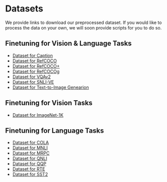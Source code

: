 # Datasets

We provide links to download our preprocessed dataset. If you would like to process the data on your own, we will soon provide scripts for you to do so. 

## Finetuning for Vision & Language Tasks
 * <a href="https://ofa-beijing.oss-cn-beijing.aliyuncs.com/datasets/caption_data/caption_data.zip"> Dataset for Caption </a>
 * <a href="https://ofa-beijing.oss-cn-beijing.aliyuncs.com/datasets/refcoco_data/refcoco_data.zip"> Dataset for RefCOCO </a>
 * <a href="https://ofa-beijing.oss-cn-beijing.aliyuncs.com/datasets/refcocoplus_data/refcocoplus_data.zip"> Dataset for RefCOCO+ </a>
 * <a href="https://ofa-beijing.oss-cn-beijing.aliyuncs.com/datasets/refcocog_data/refcocog_data.zip"> Dataset for RefCOCOg </a>
 * <a href="https://ofa-beijing.oss-cn-beijing.aliyuncs.com/datasets/vqa_data/vqa_data.zip"> Dataset for VQAv2 </a>
 * <a href="https://ofa-beijing.oss-cn-beijing.aliyuncs.com/datasets/snli_ve_data/snli_ve_data.zip"> Dataset for SNLI-VE </a>
 * <a href="https://ofa-beijing.oss-cn-beijing.aliyuncs.com/datasets/coco_image_gen_data/coco_image_gen.zip"> Dataset for Text-to-Image Genearion </a>

## Finetuning for Vision Tasks
 * <a href="https://ofa-beijing.oss-cn-beijing.aliyuncs.com/datasets/imagenet_1k_data/imagenet_1k_data.zip"> Dataset for ImageNet-1K </a>

## Finetuning for Language Tasks
 * <a href="https://ofa-beijing.oss-cn-beijing.aliyuncs.com/datasets/glue_data/cola_data.zip"> Dataset for COLA </a>
 * <a href="https://ofa-beijing.oss-cn-beijing.aliyuncs.com/datasets/glue_data/mnli_data.zip"> Dataset for MNLI </a>
 * <a href="https://ofa-beijing.oss-cn-beijing.aliyuncs.com/datasets/glue_data/mrpc_data.zip"> Dataset for MRPC </a>
 * <a href="https://ofa-beijing.oss-cn-beijing.aliyuncs.com/datasets/glue_data/qnli_data.zip"> Dataset for QNLI </a>
 * <a href="https://ofa-beijing.oss-cn-beijing.aliyuncs.com/datasets/glue_data/qqp_data.zip"> Dataset for QQP </a>
 * <a href="https://ofa-beijing.oss-cn-beijing.aliyuncs.com/datasets/glue_data/rte_data.zip"> Dataset for RTE </a>
 * <a href="https://ofa-beijing.oss-cn-beijing.aliyuncs.com/datasets/glue_data/sst2_data.zip"> Dataset for SST2 </a>
